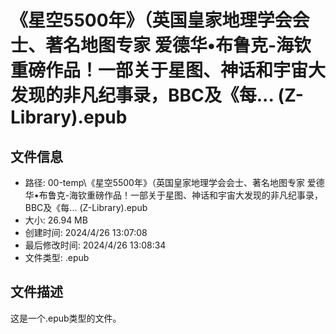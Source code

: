 ﻿# 《星空5500年》（英国皇家地理学会会士、著名地图专家 爱德华•布鲁克-海钦重磅作品！一部关于星图、神话和宇宙大发现的非凡纪事录，BBC及《每... (Z-Library).epub

## 文件信息
- 路径: 00-temp\《星空5500年》（英国皇家地理学会会士、著名地图专家 爱德华•布鲁克-海钦重磅作品！一部关于星图、神话和宇宙大发现的非凡纪事录，BBC及《每... (Z-Library).epub
- 大小: 26.94 MB
- 创建时间: 2024/4/26 13:07:08
- 最后修改时间: 2024/4/26 13:08:34
- 文件类型: .epub

## 文件描述
这是一个.epub类型的文件。

